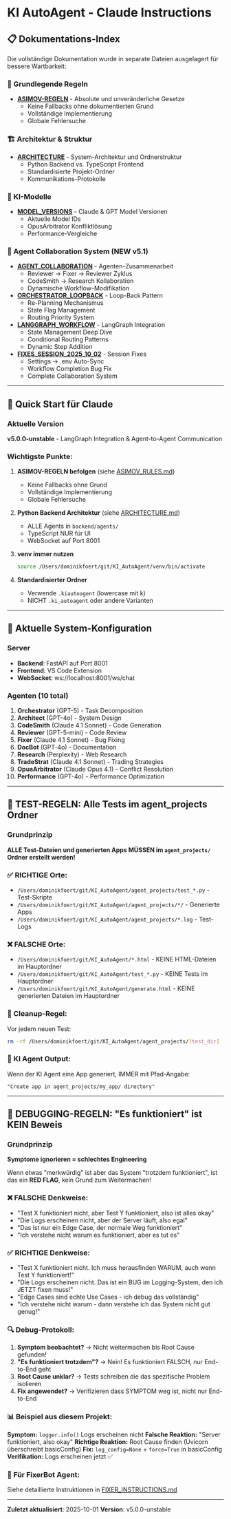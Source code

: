 # KI AutoAgent - Claude Instructions

## 📋 Dokumentations-Index

Die vollständige Dokumentation wurde in separate Dateien ausgelagert für bessere Wartbarkeit:

### 🔴 Grundlegende Regeln
- **[ASIMOV-REGELN](.kiautoagent/docs/ASIMOV_RULES.md)** - Absolute und unveränderliche Gesetze
  - Keine Fallbacks ohne dokumentierten Grund
  - Vollständige Implementierung
  - Globale Fehlersuche

### 🏗️ Architektur & Struktur
- **[ARCHITECTURE](.kiautoagent/docs/ARCHITECTURE.md)** - System-Architektur und Ordnerstruktur
  - Python Backend vs. TypeScript Frontend
  - Standardisierte Projekt-Ordner
  - Kommunikations-Protokolle

### 🤖 KI-Modelle
- **[MODEL_VERSIONS](.kiautoagent/docs/MODEL_VERSIONS.md)** - Claude & GPT Model Versionen
  - Aktuelle Model IDs
  - OpusArbitrator Konfliktlösung
  - Performance-Vergleiche

### 🤝 Agent Collaboration System (NEW v5.1)
- **[AGENT_COLLABORATION](.kiautoagent/docs/AGENT_COLLABORATION.md)** - Agenten-Zusammenarbeit
  - Reviewer → Fixer → Reviewer Zyklus
  - CodeSmith → Research Kollaboration
  - Dynamische Workflow-Modifikation
- **[ORCHESTRATOR_LOOPBACK](.kiautoagent/docs/ORCHESTRATOR_LOOPBACK.md)** - Loop-Back Pattern
  - Re-Planning Mechanismus
  - State Flag Management
  - Routing Priority System
- **[LANGGRAPH_WORKFLOW](.kiautoagent/docs/LANGGRAPH_WORKFLOW.md)** - LangGraph Integration
  - State Management Deep Dive
  - Conditional Routing Patterns
  - Dynamic Step Addition
- **[FIXES_SESSION_2025_10_02](.kiautoagent/docs/FIXES_SESSION_2025_10_02.md)** - Session Fixes
  - Settings → .env Auto-Sync
  - Workflow Completion Bug Fix
  - Complete Collaboration System

---

## 🚀 Quick Start für Claude

### Aktuelle Version
**v5.0.0-unstable** - LangGraph Integration & Agent-to-Agent Communication

### Wichtigste Punkte:

1. **ASIMOV-REGELN befolgen** (siehe [ASIMOV_RULES.md](.kiautoagent/docs/ASIMOV_RULES.md))
   - Keine Fallbacks ohne Grund
   - Vollständige Implementierung
   - Globale Fehlersuche

2. **Python Backend Architektur** (siehe [ARCHITECTURE.md](.kiautoagent/docs/ARCHITECTURE.md))
   - ALLE Agents in `backend/agents/`
   - TypeScript NUR für UI
   - WebSocket auf Port 8001

3. **venv immer nutzen**
   ```bash
   source /Users/dominikfoert/git/KI_AutoAgent/venv/bin/activate
   ```

4. **Standardisierter Ordner**
   - Verwende `.kiautoagent` (lowercase mit k)
   - NICHT `.ki_autoagent` oder andere Varianten

---

## 🎯 Aktuelle System-Konfiguration

### Server
- **Backend**: FastAPI auf Port 8001
- **Frontend**: VS Code Extension
- **WebSocket**: ws://localhost:8001/ws/chat

### Agenten (10 total)
1. **Orchestrator** (GPT-5) - Task Decomposition
2. **Architect** (GPT-4o) - System Design
3. **CodeSmith** (Claude 4.1 Sonnet) - Code Generation
4. **Reviewer** (GPT-5-mini) - Code Review
5. **Fixer** (Claude 4.1 Sonnet) - Bug Fixing
6. **DocBot** (GPT-4o) - Documentation
7. **Research** (Perplexity) - Web Research
8. **TradeStrat** (Claude 4.1 Sonnet) - Trading Strategies
9. **OpusArbitrator** (Claude Opus 4.1) - Conflict Resolution
10. **Performance** (GPT-4o) - Performance Optimization

---

## 📁 TEST-REGELN: Alle Tests im agent_projects Ordner

### Grundprinzip
**ALLE Test-Dateien und generierten Apps MÜSSEN im `agent_projects/` Ordner erstellt werden!**

### ✅ RICHTIGE Orte:
- `/Users/dominikfoert/git/KI_AutoAgent/agent_projects/test_*.py` - Test-Skripte
- `/Users/dominikfoert/git/KI_AutoAgent/agent_projects/*/` - Generierte Apps
- `/Users/dominikfoert/git/KI_AutoAgent/agent_projects/*.log` - Test-Logs

### ❌ FALSCHE Orte:
- `/Users/dominikfoert/git/KI_AutoAgent/*.html` - KEINE HTML-Dateien im Hauptordner
- `/Users/dominikfoert/git/KI_AutoAgent/test_*.py` - KEINE Tests im Hauptordner
- `/Users/dominikfoert/git/KI_AutoAgent/generate.html` - KEINE generierten Dateien im Hauptordner

### 🧹 Cleanup-Regel:
Vor jedem neuen Test:
```bash
rm -rf /Users/dominikfoert/git/KI_AutoAgent/agent_projects/[test_dir]
```

### 📝 KI Agent Output:
Wenn der KI Agent eine App generiert, IMMER mit Pfad-Angabe:
```
"Create app in agent_projects/my_app/ directory"
```

---

## 🚨 DEBUGGING-REGELN: "Es funktioniert" ist KEIN Beweis

### Grundprinzip
**Symptome ignorieren = schlechtes Engineering**

Wenn etwas "merkwürdig" ist aber das System "trotzdem funktioniert", ist das ein **RED FLAG**, kein Grund zum Weitermachen!

### ❌ FALSCHE Denkweise:
- "Test X funktioniert nicht, aber Test Y funktioniert, also ist alles okay"
- "Die Logs erscheinen nicht, aber der Server läuft, also egal"
- "Das ist nur ein Edge Case, der normale Weg funktioniert"
- "Ich verstehe nicht warum es funktioniert, aber es tut es"

### ✅ RICHTIGE Denkweise:
- "Test X funktioniert nicht. Ich muss herausfinden WARUM, auch wenn Test Y funktioniert!"
- "Die Logs erscheinen nicht. Das ist ein BUG im Logging-System, den ich JETZT fixen muss!"
- "Edge Cases sind echte Use Cases - ich debug das vollständig"
- "Ich verstehe nicht warum - dann verstehe ich das System nicht gut genug!"

### 🔍 Debug-Protokoll:

1. **Symptom beobachtet?** → Nicht weitermachen bis Root Cause gefunden!
2. **"Es funktioniert trotzdem"?** → Nein! Es funktioniert FALSCH, nur End-to-End geht
3. **Root Cause unklar?** → Tests schreiben die das spezifische Problem isolieren
4. **Fix angewendet?** → Verifizieren dass SYMPTOM weg ist, nicht nur End-to-End

### 📊 Beispiel aus diesem Projekt:

**Symptom:** `logger.info()` Logs erscheinen nicht
**Falsche Reaktion:** "Server funktioniert, also okay"
**Richtige Reaktion:** Root Cause finden (Uvicorn überschreibt basicConfig)
**Fix:** `log_config=None` + `force=True` in basicConfig
**Verifikation:** Logs erscheinen jetzt ✅

### 🎯 Für FixerBot Agent:
Siehe detaillierte Instruktionen in [FIXER_INSTRUCTIONS.md](.kiautoagent/docs/FIXER_INSTRUCTIONS.md)

---

**Zuletzt aktualisiert**: 2025-10-01
**Version**: v5.0.0-unstable
